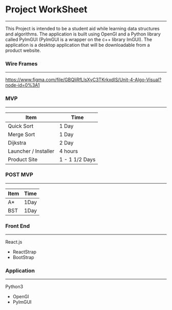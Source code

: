 # Project WorkSheet
---
This Project is intended to be a student aid while learning data structures and algorithms. The application is built using OpenGl and a Python library called PyImGUI (PyImGUI is a wrapper on the c++ library ImGUI). The application is a desktop application that will be downloadable from a product website. 

### Wire Frames
---
https://www.figma.com/file/GBQliRfLlsXyC3TKrkxdIS/Unit-4-Algo-Visual?node-id=0%3A1

### MVP
---
|Item|Time|
|---|---|
|Quick Sort| 1 Day|
|Merge Sort| 1 Day|
|Dijkstra| 2 Day|
|Launcher / Installer| 4 hours|
|Product Site| 1 - 1 1/2 Days|

### POST MVP
---
|Item|Time|
|---|---|
|A*| 1Day|
|BST| 1Day|


### Front End
---
React.js
- ReactStrap
- BootStrap

### Application
---
Python3
- OpenGl
- PyImGUI



